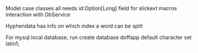 #
 
Model case classes all needs id:Option[Long] field for slickext macros interaction with DbService

Hyphendata has info on which index a word can be split

For mysql.local database, run create database doffapp default character set latin1;